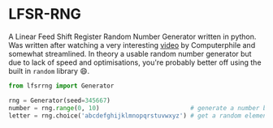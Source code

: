 # LFSR-RNG
A Linear Feed Shift Register Random Number Generator written in python. Was written after watching a very interesting [video](https://www.youtube.com/watch?v=Ks1pw1X22y4&t=162s&ab_channel=Computerphile) by Computerphile and somewhat streamlined. In theory a usable random number generator but due to lack of speed and optimisations, you're probably better off using the built in `random` library :smile:.

```python
from lfsrrng import Generator

rng = Generator(seed=345667)
number = rng.range(0, 10)                         # generate a number between 0 and 10 (excluded)
letter = rng.choice('abcdefghijklmnopqrstuvwxyz') # get a random element from an iterable
```


